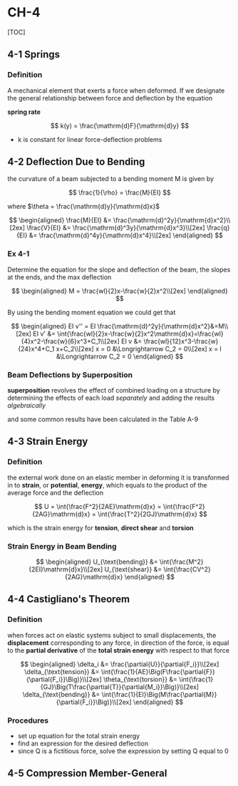 # CH-4

[TOC]

## 4-1 Springs

### Definition

A mechanical element that exerts a force when deformed. If we designate the general relationship between force and deflection by the equation

**spring rate**

$$
k(y) = \frac{\mathrm{d}F}{\mathrm{d}y}
$$

- k is constant for linear force-deflection problems

## 4-2 Deflection Due to Bending

the curvature of a beam subjected to a bending moment M is given by

$$
\frac{1}{\rho} = \frac{M}{EI}
$$

where $\theta = \frac{\mathrm{d}y}{\mathrm{d}x}$

$$
\begin{aligned}
    \frac{M}{EI} &= \frac{\mathrm{d}^2y}{\mathrm{d}x^2}\\[2ex]
    \frac{V}{EI} &= \frac{\mathrm{d}^3y}{\mathrm{d}x^3}\\[2ex]
    \frac{q}{EI} &= \frac{\mathrm{d}^4y}{\mathrm{d}x^4}\\[2ex]
\end{aligned}
$$

### Ex 4-1

Determine the equation for the slope and deflection of the beam, the slopes at the ends, and the max deflection

$$
\begin{aligned}
    M = \frac{wl}{2}x-\frac{w}{2}x^2\\[2ex]
\end{aligned}
$$

By using the bending moment equation we could get that

$$
\begin{aligned}
    EI v'' = EI \frac{\mathrm{d}^2y}{\mathrm{d}x^2}&=M\\[2ex]
    EI v' &= \int{\frac{wl}{2}x-\frac{w}{2}x^2\mathrm{d}x}=\frac{wl}{4}x^2-\frac{w}{6}x^3+C_1\\[2ex]
    EI v &= \frac{wl}{12}x^3-\frac{w}{24}x^4+C_1 x+C_2\\[2ex]
    x = 0 &\Longrightarrow C_2 = 0\\[2ex]
    x = l &\Longrightarrow C_2 = 0
\end{aligned}
$$

### Beam Deflections by Superposition

**superposition** revolves the effect of combined loading on a structure by determining the effects of each load *separately* and adding the results *algebraically*

and some common results have been calculated in the Table A-9

## 4-3 Strain Energy

### Definition

the external work done on an elastic member in deforming it is transformed in to **strain**, or **potential**, **energy**, which equals to the product of the average force and the deflection

$$
U = \int{\frac{F^2}{2AE}\mathrm{d}x} = \int{\frac{F^2}{2AG}\mathrm{d}x} = \int{\frac{T^2}{2GJ}\mathrm{d}x}
$$

which is the strain energy for **tension**, **direct shear** and **torsion**

### Strain Energy in Beam Bending

$$
\begin{aligned}
    U_{\text{bending}} &= \int{\frac{M^2}{2EI}\mathrm{d}x}\\[2ex]
    U_{\text{shear}} &= \int{\frac{CV^2}{2AG}\mathrm{d}x}
\end{aligned}
$$

## 4-4 Castigliano's Theorem

### Definition

when forces act on elastic systems subject to small displacements, the **displacement** corresponding to any force, in direction of the force, is equal to the **partial derivative** of the **total strain energy** with respect to that force

$$
\begin{aligned}
    \delta_i &= \frac{\partial{U}}{\partial{F_i}}\\[2ex]
    \delta_{\text{tension}} &= \int{\frac{1}{AE}\Big(F\frac{\partial{F}}{\partial{F_i}}\Big)}\\[2ex]
    \theta_{\text{torsion}} &= \int{\frac{1}{GJ}\Big(T\frac{\partial{T}}{\partial{M_i}}\Big)}\\[2ex]
    \delta_{\text{bending}} &= \int{\frac{1}{EI}\Big(M\frac{\partial{M}}{\partial{F_i}}\Big)}\\[2ex]
\end{aligned}
$$

### Procedures

- set up equation for the total strain energy
- find an expression for the desired deflection
- since Q is a fictitious force, solve the expression by setting Q equal to 0

## 4-5 Compression Member-General